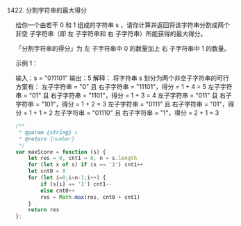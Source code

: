 1422. 分割字符串的最大得分

给你一个由若干 0 和 1 组成的字符串 s ，请你计算并返回将该字符串分割成两个 非空 子字符串（即 左 子字符串和 右 子字符串）所能获得的最大得分。

「分割字符串的得分」为 左 子字符串中 0 的数量加上 右 子字符串中 1 的数量。

 

示例 1：

输入：s = "011101"
输出：5 
解释：
将字符串 s 划分为两个非空子字符串的可行方案有：
左子字符串 = "0" 且 右子字符串 = "11101"，得分 = 1 + 4 = 5 
左子字符串 = "01" 且 右子字符串 = "1101"，得分 = 1 + 3 = 4 
左子字符串 = "011" 且 右子字符串 = "101"，得分 = 1 + 2 = 3 
左子字符串 = "0111" 且 右子字符串 = "01"，得分 = 1 + 1 = 2 
左子字符串 = "01110" 且 右子字符串 = "1"，得分 = 2 + 1 = 3
```js
/**
 * @param {string} s
 * @return {number}
 */
var maxScore = function (s) {
    let res = 0, cnt1 = 0, n = s.length
    for (let x of s) if (x == '1') cnt1++
    let cnt0 = 0
    for (let i=0;i<n-1;i++) {
        if (s[i] == '1') cnt1--
        else cnt0++
        res = Math.max(res, cnt0 + cnt1)
    }
    return res
}; 